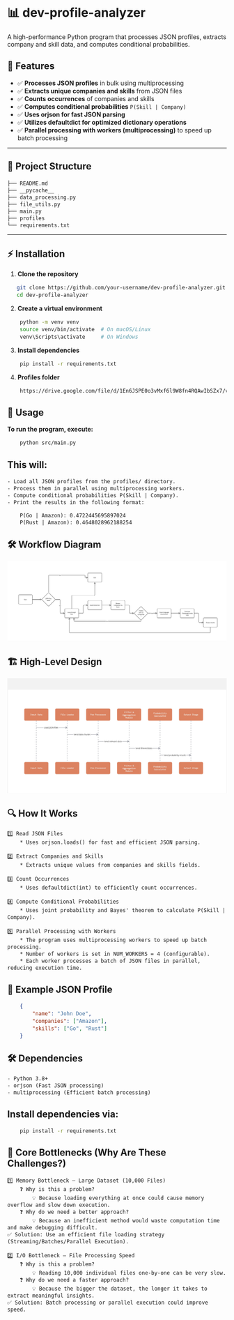 # 📊 dev-profile-analyzer

A high-performance Python program that processes JSON profiles, extracts company and skill data, and computes conditional probabilities.

## 🚀 Features

- ✅ **Processes JSON profiles** in bulk using multiprocessing  
- ✅ **Extracts unique companies and skills** from JSON files  
- ✅ **Counts occurrences** of companies and skills  
- ✅ **Computes conditional probabilities** `P(Skill | Company)`  
- ✅ **Uses orjson for fast JSON parsing**  
- ✅ **Utilizes defaultdict for optimized dictionary operations**  
- ✅ **Parallel processing with workers (multiprocessing)** to speed up batch processing 

---

## 📂 Project Structure
```pgsql
├── README.md
├── __pycache__
├── data_processing.py
├── file_utils.py
├── main.py
├── profiles
└── requirements.txt
```

---

## ⚡ Installation

1. **Clone the repository**
```sh
   git clone https://github.com/your-username/dev-profile-analyzer.git
   cd dev-profile-analyzer
```

2. **Create a virtual environment**
```sh
    python -m venv venv
    source venv/bin/activate  # On macOS/Linux
    venv\Scripts\activate     # On Windows
```

3. **Install dependencies**
```sh
    pip install -r requirements.txt
```

4. **Profiles folder**
```sh
    https://drive.google.com/file/d/1En6JSPE0o3vMxf6l9W8fn4RQAwIbSZx7/view
```

## 📜 Usage
**To run the program, execute:**
```sh
    python src/main.py
```

## **This will:**
    - Load all JSON profiles from the profiles/ directory.
    - Process them in parallel using multiprocessing workers.
    - Compute conditional probabilities P(Skill | Company).
    - Print the results in the following format:
```less
    P(Go | Amazon): 0.4722445695897024
    P(Rust | Amazon): 0.4648028962188254
```

## 🛠 Workflow Diagram

![flowchart](assets/Dev-profiles-flowchart.jpg)


## 🏗️ High-Level Design

![design](assets/high-level-abstraction.jpg)

## 🔍 How It Works
    1️⃣ Read JSON Files
        * Uses orjson.loads() for fast and efficient JSON parsing.

    2️⃣ Extract Companies and Skills
        * Extracts unique values from companies and skills fields.

    3️⃣ Count Occurrences
        * Uses defaultdict(int) to efficiently count occurrences.

    4️⃣ Compute Conditional Probabilities
        * Uses joint probability and Bayes' theorem to calculate P(Skill | Company).

    5️⃣ Parallel Processing with Workers
        * The program uses multiprocessing workers to speed up batch processing.
        * Number of workers is set in NUM_WORKERS = 4 (configurable).
        * Each worker processes a batch of JSON files in parallel, reducing execution time.


## 📌 Example JSON Profile
```json
    {
        "name": "John Doe",
        "companies": ["Amazon"],
        "skills": ["Go", "Rust"]
    }
```

## 🛠 Dependencies
    - Python 3.8+
    - orjson (Fast JSON processing)
    - multiprocessing (Efficient batch processing)

## Install dependencies via:
```sh
    pip install -r requirements.txt
```

## 🔴 Core Bottlenecks (Why Are These Challenges?)
    1️⃣ Memory Bottleneck – Large Dataset (10,000 Files)
        ❓ Why is this a problem?
            💡 Because loading everything at once could cause memory overflow and slow down execution.
        ❓ Why do we need a better approach?
            💡 Because an inefficient method would waste computation time and make debugging difficult.
    ✅ Solution: Use an efficient file loading strategy (Streaming/Batches/Parallel Execution).

    2️⃣ I/O Bottleneck – File Processing Speed
        ❓ Why is this a problem?
            💡 Reading 10,000 individual files one-by-one can be very slow.
        ❓ Why do we need a faster approach?
            💡 Because the bigger the dataset, the longer it takes to extract meaningful insights.
    ✅ Solution: Batch processing or parallel execution could improve speed.


